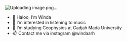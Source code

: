 ![Uploading image.png…]()
- 👋 Haloo, I’m Winda
- 👀 I’m interested in listening to music
- 🌱 I’m studying Geophysics at Gadjah Mada University
- 📫 Contact me via instagram @windaarh
